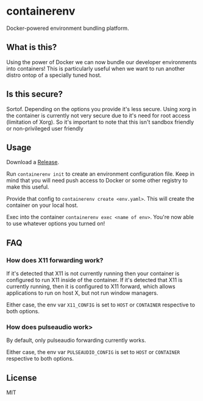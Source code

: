 # containerenv

Docker-powered environment bundling platform.

## What is this?

Using the power of Docker we can now bundle our developer environments into containers! This is particularly useful when we want to run another distro
ontop of a specially tuned host.

## Is this secure?

Sortof. Depending on the options you provide it's less secure. Using xorg in the container is currently not very secure due to it's need for root access (limitation of Xorg). So it's important to note that this isn't sandbox friendly or non-privileged user friendly


## Usage

Download a [Release](releases).

Run `containerenv init` to create an environment configuration file. Keep in mind that you will need push access to Docker or some other registry to make this
useful.

Provide that config to `containerenv create <env.yaml>`. This will create the container on your local host.

Exec into the container `containerenv exec <name of env>`. You're now able to use whatever options you turned on!

## FAQ

### How does X11 forwarding work?

If it's detected that X11 is not currently running then your container is configured to run X11 inside of the container. If it's detected that X11 is currently running,
then it is configured to X11 forward, which allows applications to run on host X, but not run window managers.

Either case, the env var `X11_CONFIG` is set to `HOST` or `CONTAINER` respective to both options.

### How does pulseaudio work>

By default, only pulseaudio forwarding currently works.

Either case, the env var `PULSEAUDIO_CONFIG` is set to `HOST` or `CONTAINER` respective to both options.



## License

MIT